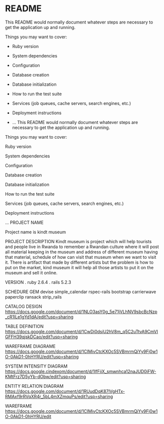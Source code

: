 # README

This README would normally document whatever steps are necessary to get the
application up and running.

Things you may want to cover:

* Ruby version

* System dependencies

* Configuration

* Database creation

* Database initialization

* How to run the test suite

* Services (job queues, cache servers, search engines, etc.)

* Deployment instructions

* ...
This README would normally document whatever steps are necessary to get the application up and running.

Things you may want to cover:

Ruby version

System dependencies

Configuration

Database creation

Database initialization

How to run the test suite

Services (job queues, cache servers, search engines, etc.)

Deployment instructions

... PROJECT NAME

Project name is kindt museum

PROJECT DESCRIPTION
Kindt museum is project which will help tourists and people live in Rwanda to remember a Rwandan culture where it will post all material keeping in the museum and address of different museum having that material, schedule of how can visit that museum when we want to visit it. There is artifact that made by different artists but the problem is how to put on the market, kind museum it will help all those artists to put it on the museum and sell it online.

VERSION
. ruby 2.6.4 . rails 5.2.3

SCHEDURE GEM
devise simple_calendar rspec-rails bootstrap carrierwave paperclip ransack strip_rails

CATALOG DESIGN https://docs.google.com/document/d/1NLO3asY0g_5e71jVLhNV9sbcBcNzp_cR1ILe1gYd1dA/edit?usp=sharing

TABLE DEFINITION https://docs.google.com/document/d/1CwDi0dsiU2hV8m_q5C2uTtvA9CmVIGFFH39qjskDCao/edit?usp=sharing

WAREFRAME DIAGRAME https://docs.google.com/document/d/1CIMivCtcKXOc5SVBmrmQiYy9Fj0w1O-0AkD1-0hHYRU/edit?usp=sharing

SYSTEM INTENSITY DIAGRAM https://docs.google.cindexom/document/d/1lfFiiX_smwnhca12naJUD0iFW-KMtFrz7D5yYb-dObw/edit?usp=sharing

ENTITY RELATION DIAGRAM https://docs.google.com/document/d/1RUudDqK87lVgHTx-RMAxf9rRVqXR4r_5bL4mXZmquPs/edit?usp=sharing

WAREFRAME https://docs.google.com/document/d/1CIMivCtcKXOc5SVBmrmQiYy9Fj0w1O-0AkD1-0hHYRU/edit
